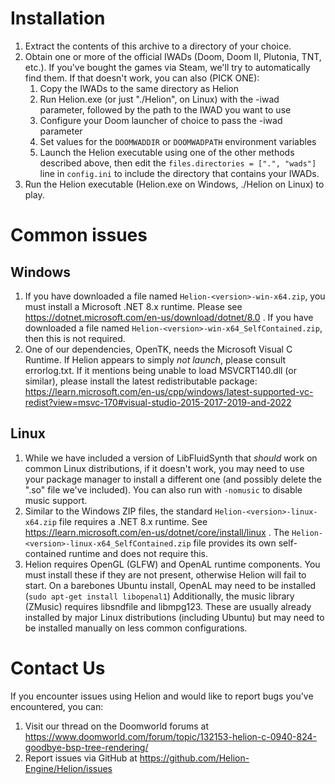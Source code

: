 # Installation

1. Extract the contents of this archive to a directory of your choice.
2. Obtain one or more of the official IWADs (Doom, Doom II, Plutonia, TNT, etc.).  If you've bought the games via Steam, we'll try to automatically find them.  If that doesn't work, you can also (PICK ONE):
    1. Copy the IWADs to the same directory as Helion
    2. Run Helion.exe (or just "./Helion", on Linux) with the -iwad parameter, followed by the path to the IWAD you want to use
    3. Configure your Doom launcher of choice to pass the -iwad parameter
    4. Set values for the `DOOMWADDIR` or `DOOMWADPATH` environment variables
    5. Launch the Helion executable using one of the other methods described above, then edit the `files.directories = [".", "wads"]` line in `config.ini` to include the directory that contains your IWADs.
4. Run the Helion executable (Helion.exe on Windows, ./Helion on Linux) to play.

# Common issues

## Windows

1. If you have downloaded a file named `Helion-<version>-win-x64.zip`, you must install a Microsoft .NET 8.x runtime.  Please see https://dotnet.microsoft.com/en-us/download/dotnet/8.0 .  If you have downloaded a file named `Helion-<version>-win-x64_SelfContained.zip`, then this is not required.
2. One of our dependencies, OpenTK, needs the Microsoft Visual C Runtime.  If Helion appears to simply _not launch_, please consult errorlog.txt.  If it mentions being unable to load MSVCRT140.dll (or similar), please install the latest redistributable package: https://learn.microsoft.com/en-us/cpp/windows/latest-supported-vc-redist?view=msvc-170#visual-studio-2015-2017-2019-and-2022

## Linux

1.  While we have included a version of LibFluidSynth that _should_ work on common Linux distributions, if it doesn't work, you may need to use your package manager to install a different one (and possibly delete the ".so" file we've included).  You can also run with `-nomusic` to disable music support.
2.  Similar to the Windows ZIP files, the standard `Helion-<version>-linux-x64.zip` file requires a .NET 8.x runtime.  See https://learn.microsoft.com/en-us/dotnet/core/install/linux .  The `Helion-<version>-linux-x64_SelfContained.zip` file provides its own self-contained runtime and does not require this.
3.  Helion requires OpenGL (GLFW) and OpenAL runtime components.  You must install these if they are not present, otherwise Helion will fail to start.  On a barebones Ubuntu install, OpenAL may need to be installed (`sudo apt-get install libopenal1`)  Additionally, the music library (ZMusic) requires libsndfile and libmpg123.  These are usually already installed by major Linux distributions (including Ubuntu) but may need to be installed manually on less common configurations.

# Contact Us

If you encounter issues using Helion and would like to report bugs you've encountered, you can:
1. Visit our thread on the Doomworld forums at https://www.doomworld.com/forum/topic/132153-helion-c-0940-824-goodbye-bsp-tree-rendering/
2. Report issues via GitHub at https://github.com/Helion-Engine/Helion/issues

